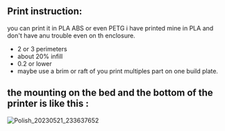 Print instruction:
---
you can print it in PLA ABS or even PETG i have printed mine in PLA and don't have anu trouble even on th enclosure.
- 2 or 3 perimeters 
- about 20% infill
- 0.2 or lower 
- maybe use a brim or raft of you print multiples part on one build plate.

the mounting on the bed and the bottom of the printer is like this :
---
![Polish_20230521_233637652](https://github.com/polotinkering/optimal-ender3/assets/133749952/327d1a19-dcf8-4980-b394-ab556baa88fa)
